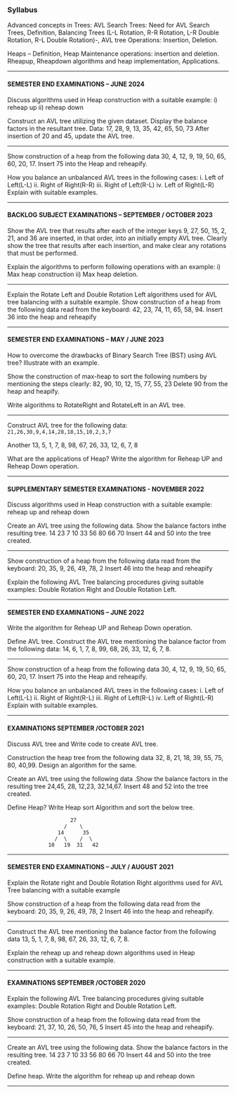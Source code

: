 
### Syllabus

Advanced concepts in Trees: AVL Search Trees: Need for AVL Search Trees, Definition, Balancing Trees (L-L Rotation, R-R Rotation, L-R Double Rotation, R-L Double Rotation)-, AVL tree Operations: Insertion, Deletion. 

Heaps – Definition, Heap Maintenance operations: insertion and
deletion. Rheapup, Rheapdown algorithms and heap implementation, Applications.

___

#### SEMESTER END EXAMINATIONS – JUNE 2024

Discuss algorithms used in Heap construction with a suitable example:
i) reheap up
ii) reheap down

Construct an AVL tree utilizing the given dataset. Display the balance factors in the resultant tree.
Data: 17, 28, 9, 13, 35, 42, 65, 50, 73
After insertion of 20 and 45, update the AVL tree.

___

Show construction of a heap from the following data
30, 4, 12, 9, 19, 50, 65, 60, 20, 17.
Insert 75 into the Heap and reheapify.

How you balance an unbalanced AVL trees in the following cases:
i. Left of Left(L-L)
ii. Right of Right(R-R)
iii. Right of Left(R-L)
iv. Left of Right(L-R)
Explain with suitable examples.

____
#### BACKLOG SUBJECT EXAMINATIONS – SEPTEMBER / OCTOBER 2023

Show the AVL tree that results after each of the integer keys 9, 27, 50, 15, 2, 21, and 36 are inserted, in that order, into an initially empty AVL tree. Clearly show the tree that results after each insertion, and make clear any rotations that must be performed.

Explain the algorithms to perform following operations with an example:
i) Max heap construction
ii) Max heap deletion.

___

Explain the Rotate Left and Double Rotation Left algorithms used for AVL tree balancing with a suitable example.
Show construction of a heap from the following data read from the keyboard:
42, 23, 74, 11, 65, 58, 94. Insert 36 into the heap and reheapify

____

#### SEMESTER END EXAMINATIONS – MAY / JUNE 2023

How to overcome the drawbacks of Binary Search Tree (BST) using AVL tree? Illustrate with an example.

Show the construction of max-heap to sort the following numbers by mentioning the steps clearly: 82, 90, 10, 12, 15, 77, 55, 23 
Delete 90 from the heap and heapify.

Write algorithms to RotateRight and RotateLeft in an AVL tree.

___

Construct AVL tree for the following data: `21,26,30,9,4,14,28,18,15,10,2,3,7`

Another 13, 5, 1, 7, 8, 98, 67, 26, 33, 12, 6, 7, 8

What are the applications of Heap? Write the algorithm for Reheap UP and Reheap Down operation.

_____

#### SUPPLEMENTARY SEMESTER EXAMINATIONS - NOVEMBER 2022

Discuss algorithms used in Heap construction with a suitable example: reheap up and reheap down

Create an AVL tree using the following data. Show the balance factors inthe resulting tree.
14 23 7 10 33 56 80 66 70
Insert 44 and 50 into the tree created.

___

Show construction of a heap from the following data read from the keyboard: 20, 35, 9, 26, 49, 78, 2
Insert 46 into the heap and reheapify

Explain the following AVL Tree balancing procedures giving suitable examples: Double Rotation Right and Double Rotation Left.

____

#### SEMESTER END EXAMINATIONS – JUNE 2022

Write the algorithm for Reheap UP and Reheap Down operation.

Define AVL tree. Construct the AVL tree mentioning the balance factor from the following data:
14, 6, 1, 7, 8, 99, 68, 26, 33, 12, 6, 7, 8.

___

Show construction of a heap from the following data 30, 4, 12, 9, 19, 50, 65, 60, 20, 17.
Insert 75 into the Heap and reheapify.

How you balance an unbalanced AVL trees in the following cases:
i. Left of Left(L-L)
ii. Right of Right(R-L)
iii. Right of Left(R-L)
iv. Left of Right(L-R)
Explain with suitable examples.

____

#### EXAMINATIONS SEPTEMBER /OCTOBER 2021

Discuss AVL tree and Write code to create AVL tree.

Construction the heap tree from the following data 32, 8, 21, 18, 39, 55, 75, 80, 40,99. Design an algorithm for the same.

Create an AVL tree using the following data .Show the balance factors in the resulting tree
24,45, 28, 12,23, 32,14,67. Insert 48 and 52 into the tree created.

Define Heap? Write Heap sort Algorithm and sort the below tree.

```
                    27
                  /    \
                14      35
               /  \    /  \
             10   19  31   42
```

_____

#### SEMESTER END EXAMINATIONS – JULY / AUGUST 2021

Explain the Rotate right and Double Rotation Right algorithms used for AVL Tree balancing with a suitable example

Show construction of a heap from the following data read from the keyboard: 
20, 35, 9, 26, 49, 78, 2
Insert 46 into the heap and reheapify.

___

Construct the AVL tree mentioning the balance factor from the following data 
13, 5, 1, 7, 8, 98, 67, 26, 33, 12, 6, 7, 8.

Explain the reheap up and reheap down algorithms used in Heap construction with a suitable example.

____

#### EXAMINATIONS SEPTEMBER /OCTOBER 2020

Explain the following AVL Tree balancing procedures giving suitable examples: Double Rotation Right and Double Rotation Left.

Show construction of a heap from the following data read from the keyboard: 
21, 37, 10, 26, 50, 76, 5
Insert 45 into the heap and reheapify.

___

Create an AVL tree using the following data. Show the balance factors in the resulting tree.
14 23 7 10 33 56 80 66 70
Insert 44 and 50 into the tree created.

Define heap. Write the algorithm for reheap up and reheap down

____

